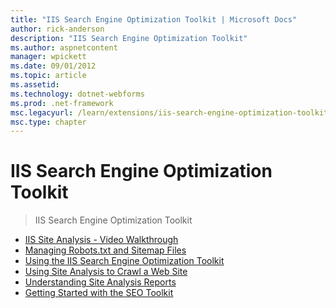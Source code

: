 ```yaml
---
title: "IIS Search Engine Optimization Toolkit | Microsoft Docs"
author: rick-anderson
description: "IIS Search Engine Optimization Toolkit"
ms.author: aspnetcontent
manager: wpickett
ms.date: 09/01/2012
ms.topic: article
ms.assetid: 
ms.technology: dotnet-webforms
ms.prod: .net-framework
msc.legacyurl: /learn/extensions/iis-search-engine-optimization-toolkit
msc.type: chapter
---
```

IIS Search Engine Optimization Toolkit
====================
> IIS Search Engine Optimization Toolkit


- [IIS Site Analysis - Video Walkthrough](iis-site-analysis-video-walkthrough.md)
- [Managing Robots.txt and Sitemap Files](managing-robotstxt-and-sitemap-files.md)
- [Using the IIS Search Engine Optimization Toolkit](using-the-iis-search-engine-optimization-toolkit.md)
- [Using Site Analysis to Crawl a Web Site](using-site-analysis-to-crawl-a-web-site.md)
- [Understanding Site Analysis Reports](understanding-site-analysis-reports.md)
- [Getting Started with the SEO Toolkit](getting-started-with-the-seo-toolkit.md)